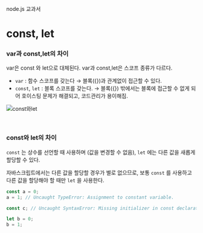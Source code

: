 node.js 교과서

# const, let

### var과 const,let의 차이

var은 const 와 let으로 대체된다. var과 const,let은 스코프 종류가 다르다.

- `var` : 함수 스코프를 갖는다 → 블록({})과 관계없이 접근할 수 있다.
- `const`, `let` : 블록 스코프를 갖는다. → 블록({}) 밖에서는 블록에 접근할 수 없게 되어 호이스팅 문제가 해결되고, 코드관리가 용이해짐.

![const와let](https://user-images.githubusercontent.com/68391767/106286067-96cca380-6288-11eb-8188-2c1b72123df6.png)

<br>

### const와 let의 차이

`const` 는 상수를 선언할 때 사용하며 (값을 변경할 수 없음), `let` 에는 다른 값을 새롭게 할당할 수 있다.

자바스크립트에서는 다른 값을 할당할 경우가 별로 없으므로, 보통 `const` 를 사용하고 다른 값을 할당해야 할 때만 `let` 을 사용한다.

```jsx
const a = 0;
a = 1; // Uncaught TypeError: Assignment to constant variable.

const c; // Uncaught SyntaxError: Missing initializer in const declaration

let b = 0;
b = 1;
```
